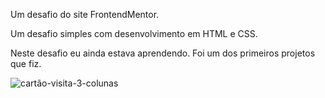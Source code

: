 Um desafio do site FrontendMentor.

Um desafio simples com desenvolvimento em HTML e CSS.

Neste desafio eu ainda estava aprendendo.
Foi um dos primeiros projetos que fiz.


![cartão-visita-3-colunas](https://github.com/user-attachments/assets/1f281058-cea7-4a99-833e-15fc44529c20)
